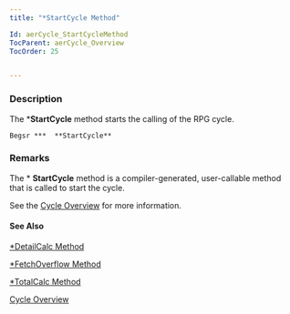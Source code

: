 ```yaml
---
title: "*StartCycle Method"

Id: aerCycle_StartCycleMethod
TocParent: aerCycle_Overview
TocOrder: 25


---
```


### Description
The ***StartCycle** method starts the calling of the RPG cycle. 

```
Begsr ***  **StartCycle** 
```

### Remarks

The * **StartCycle**  method is a compiler-generated,
                user-callable method that is called to start the cycle. 

See the [Cycle Overview](aerCycle_Overview.html) for more information.

#### See Also
[*DetailCalc Method](aerCycle_DetailCalcMethod.html)

[*FetchOverflow Method](aerCycle_FetchOverflowMethod.html)

[*TotalCalc Method](aerCycle_TotalCalcMethod.html)

[Cycle Overview](aerCycle_Overview.html) 
